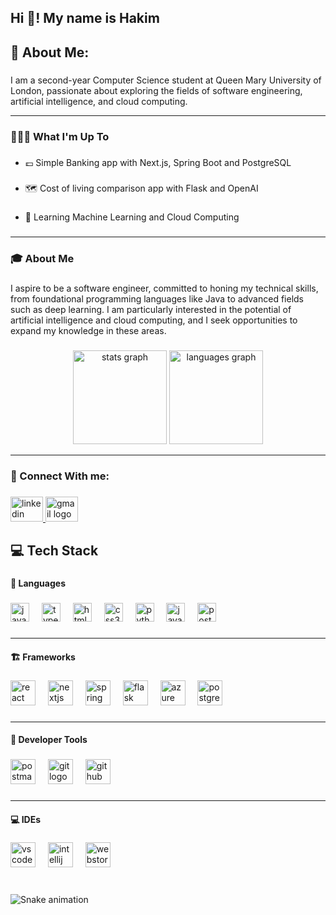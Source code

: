 <h2 align="left">Hi 👋! My name is Hakim</h2>

###

<h2 align="left">💫 About Me:</h2>

###

<p align="left">I am a second-year Computer Science student at Queen Mary University of London, passionate about exploring the fields of software engineering, artificial intelligence, and cloud computing.</p>

---

###

<h3 align="left">🧑🏾‍💻 What I'm Up To</h3>

###

- 💷 Simple Banking app with Next.js, Spring Boot and PostgreSQL</p>

###

- 🗺️ Cost of living comparison app with Flask and OpenAI</p>

###

- 🤖 Learning Machine Learning and Cloud Computing</p>

###
---


<h3 align="left">🎓 About Me</h3>

###

<p align="left">I aspire to be a software engineer, committed to honing my technical skills, from foundational programming languages like Java to advanced fields such as deep learning. I am particularly interested in the potential of artificial intelligence and cloud computing, and I seek opportunities to expand my knowledge in these areas.</p>

###

<div align="center">
  <img src="https://github-readme-stats.vercel.app/api?username=HakimM16&hide_title=false&hide_rank=false&show_icons=true&include_all_commits=true&count_private=true&disable_animations=false&theme=dracula&locale=en&hide_border=false" height="150" alt="stats graph"  />
  <img src="https://github-readme-stats.vercel.app/api/top-langs?username=HakimM16&locale=en&hide_title=false&layout=compact&card_width=320&langs_count=5&theme=dracula&hide_border=false" height="150" alt="languages graph"  />
</div>

---

<h3 align="left">🛜 Connect With me:</h3>

###

<div align="left">
   <a href="https://www.linkedin.com/in/hakim-mabike-643848214">
      <img src="https://raw.githubusercontent.com/maurodesouza/profile-readme-generator/master/src/assets/icons/social/linkedin/default.svg" width="52" height="40" alt="linkedin logo"  />
   </a>
  <a href="mailto:hakimmabike@gmail.com">
   <img src="https://raw.githubusercontent.com/maurodesouza/profile-readme-generator/master/src/assets/icons/social/gmail/default.svg" width="52" height="40" alt="gmail logo"  />
  </a>
</div>

###

<h2 align="left">💻 Tech Stack</h2>

###

<h4 align="left">📜 Languages</h4>

###

<div align="left">
  <img src="https://cdn.jsdelivr.net/gh/devicons/devicon/icons/javascript/javascript-original.svg" height="30" alt="javascript logo"  />
  <img width="12" />
  <img src="https://cdn.jsdelivr.net/gh/devicons/devicon/icons/typescript/typescript-original.svg" height="30" alt="typescript logo"  />
  <img width="12" />
  <img src="https://cdn.jsdelivr.net/gh/devicons/devicon/icons/html5/html5-original.svg" height="30" alt="html5 logo"  />
  <img width="12" />
  <img src="https://cdn.jsdelivr.net/gh/devicons/devicon/icons/css3/css3-original.svg" height="30" alt="css3 logo"  />
  <img width="12" />
  <img src="https://cdn.jsdelivr.net/gh/devicons/devicon/icons/python/python-original.svg" height="30" alt="python logo"  />
  <img width="12" />
  <img src="https://cdn.jsdelivr.net/gh/devicons/devicon/icons/java/java-original.svg" height="30" alt="java logo"  />
  <img width="12" />
  <img src="https://cdn.jsdelivr.net/gh/devicons/devicon/icons/postgresql/postgresql-original.svg" height="30" alt="postgresql logo"  />
</div>

###
___

<h4 align="left">🏗️ Frameworks</h4>

###

<div align="left">
  <img src="https://cdn.jsdelivr.net/gh/devicons/devicon/icons/react/react-original.svg" height="40" alt="react logo"  />
  <img width="12" />
  <img src="https://cdn.jsdelivr.net/gh/devicons/devicon/icons/nextjs/nextjs-original.svg" height="40" alt="nextjs logo"  />
  <img width="12" />
  <img src="https://cdn.jsdelivr.net/gh/devicons/devicon/icons/spring/spring-original.svg" height="40" alt="spring logo"  />
  <img width="12" />
  <img src="https://cdn.jsdelivr.net/gh/devicons/devicon/icons/flask/flask-original.svg" height="40" alt="flask logo"  />
  <img width="12" />
  <img src="https://cdn.jsdelivr.net/gh/devicons/devicon/icons/azure/azure-original.svg" height="40" alt="azure logo"  />
  <img width="12" />
  <img src="https://cdn.simpleicons.org/postgresql/4169E1" height="40" alt="postgresql logo"  />
</div>

###

___

<h4 align="left">🔨 Developer Tools</h4>

###

<div align="left">
  <img src="https://cdn.simpleicons.org/postman/FF6C37" height="40" alt="postman logo"  />
  <img width="12" />
  <img src="https://cdn.simpleicons.org/git/F05032" height="40" alt="git logo"  />
  <img width="12" />
  <img src="https://cdn.simpleicons.org/github/181717" height="40" alt="github logo"  />
</div>

###

___

<h4 align="left">💻 IDEs</h4>

###

<div align="left">
</div>

###

<div align="left">
  <img src="https://cdn.jsdelivr.net/gh/devicons/devicon/icons/vscode/vscode-original.svg" height="40" alt="vscode logo"  />
  <img width="12" />
  <img src="https://cdn.jsdelivr.net/gh/devicons/devicon/icons/intellij/intellij-original.svg" height="40" alt="intellij logo"  />
  <img width="12" />
  <img src="https://cdn.jsdelivr.net/gh/devicons/devicon/icons/webstorm/webstorm-original.svg" height="40" alt="webstorm logo"  />
</div>

###

<br clear="both">

<img src="https://raw.githubusercontent.com/HakimM16/HakimM16/output/snake.svg" alt="Snake animation" />
